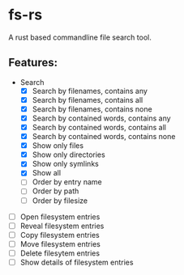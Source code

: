 # fs-rs

A rust based commandline file search tool. 

## Features:

- Search
    - [x] Search by filenames, contains any
    - [x] Search by filenames, contains all
    - [x] Search by filenames, contains none
    - [x] Search by contained words, contains any
    - [x] Search by contained words, contains all
    - [x] Search by contained words, contains none
    - [x] Show only files
    - [x] Show only directories
    - [x] Show only symlinks
    - [x] Show all
    - [ ] Order by entry name
    - [ ] Order by path
    - [ ] Order by filesize
- [ ] Open filesystem entries
- [ ] Reveal filesystem entries
- [ ] Copy filesystem entries
- [ ] Move filesystem entries
- [ ] Delete filesytem entries
- [ ] Show details of filesystem entries
